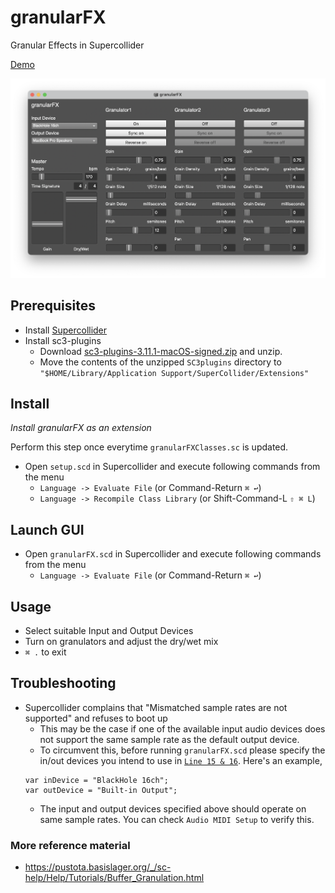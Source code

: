 # granularFX
Granular Effects in Supercollider

[Demo](https://vimeo.com/684535902)

![GUI](gui.png?raw=true "granularFX")

## Prerequisites
* Install [Supercollider](https://supercollider.github.io/download)
* Install sc3-plugins
  * Download [sc3-plugins-3.11.1-macOS-signed.zip](https://github.com/supercollider/sc3-plugins/releases/download/Version-3.11.1/sc3-plugins-3.11.1-macOS-signed.zip) and unzip.
  * Move the contents of the unzipped `SC3plugins` directory to `"$HOME/Library/Application Support/SuperCollider/Extensions"`

## Install

*Install granularFX as an extension*

Perform this step once everytime `granularFXClasses.sc` is updated.

* Open `setup.scd` in Supercollider and execute following commands from the menu
  * `Language -> Evaluate File` (or Command-Return `⌘ ↩`)
  * `Language -> Recompile Class Library` (or Shift-Command-L `⇧ ⌘ L`)

## Launch GUI

* Open `granularFX.scd` in Supercollider and execute following commands from the menu
  * `Language -> Evaluate File` (or Command-Return `⌘ ↩`)

## Usage

* Select suitable Input and Output Devices
* Turn on granulators and adjust the dry/wet mix
* `⌘ .` to exit

## Troubleshooting

* Supercollider complains that "Mismatched sample rates are not supported" and refuses to boot up
  * This may be the case if one of the available input audio devices does not support the same sample rate as the default output device.
  * To circumvent this, before running `granularFX.scd` please specify the in/out devices you intend to use in [`Line 15 & 16`](https://github.com/avroshk/granularFX/blob/main/granularFX.scd#L15-L16). Here's an example,
  ```
  var inDevice = "BlackHole 16ch";
  var outDevice = "Built-in Output";
  ```
  * The input and output devices specified above should operate on same sample rates. You can check `Audio MIDI Setup` to verify this.

### More reference material
* https://pustota.basislager.org/_/sc-help/Help/Tutorials/Buffer_Granulation.html

